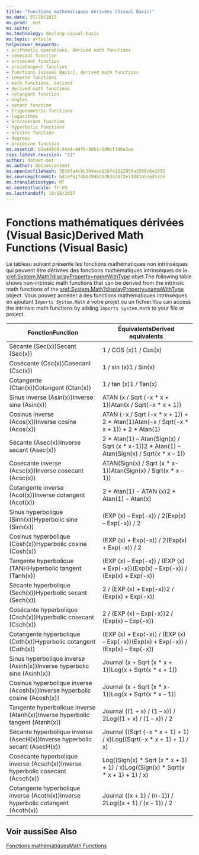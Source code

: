```yaml
---
title: "Fonctions mathématiques dérivées (Visual Basic)"
ms.date: 07/20/2015
ms.prod: .net
ms.suite: 
ms.technology: devlang-visual-basic
ms.topic: article
helpviewer_keywords:
- arithmetic operations, derived math functions
- cosecant function
- arcsecant function
- arccotangent function
- functions [Visual Basic], derived math functions
- inverse functions
- math functions, derived
- derived math functions
- cotangent function
- angles
- secant function
- trigonometric functions
- logarithms
- arccosecant function
- hyperbolic functions
- arcsine function
- degrees
- arccosine function
ms.assetid: 63e449d8-9444-44fb-8db1-6d9cf346e2aa
caps.latest.revision: "11"
author: dotnet-bot
ms.author: dotnetcontent
ms.openlocfilehash: 5816fa4c8c384eca116fa1512950a3588c6e3392
ms.sourcegitcommit: bd1ef61f4bb794b25383d3d72e71041a5ced172e
ms.translationtype: MT
ms.contentlocale: fr-FR
ms.lasthandoff: 10/18/2017
---
```

# <a name="derived-math-functions-visual-basic"></a><span data-ttu-id="33589-102">Fonctions mathématiques dérivées (Visual Basic)</span><span class="sxs-lookup"><span data-stu-id="33589-102">Derived Math Functions (Visual Basic)</span></span>
<span data-ttu-id="33589-103">Le tableau suivant présente les fonctions mathématiques non intrinsèques qui peuvent être dérivées des fonctions mathématiques intrinsèques de le <xref:System.Math?displayProperty=nameWithType> objet.</span><span class="sxs-lookup"><span data-stu-id="33589-103">The following table shows non-intrinsic math functions that can be derived from the intrinsic math functions of the <xref:System.Math?displayProperty=nameWithType> object.</span></span> <span data-ttu-id="33589-104">Vous pouvez accéder à des fonctions mathématiques intrinsèques en ajoutant `Imports System.Math` à votre projet ou un fichier.</span><span class="sxs-lookup"><span data-stu-id="33589-104">You can access the intrinsic math functions by adding `Imports System.Math` to your file or project.</span></span>  
  
|<span data-ttu-id="33589-105">Fonction</span><span class="sxs-lookup"><span data-stu-id="33589-105">Function</span></span>|<span data-ttu-id="33589-106">Équivalents</span><span class="sxs-lookup"><span data-stu-id="33589-106">Derived equivalents</span></span>|  
|--------------|-------------------------|  
|<span data-ttu-id="33589-107">Sécante (Sec(x))</span><span class="sxs-lookup"><span data-stu-id="33589-107">Secant (Sec(x))</span></span>|<span data-ttu-id="33589-108">1 / COS (x)</span><span class="sxs-lookup"><span data-stu-id="33589-108">1 / Cos(x)</span></span>|  
|<span data-ttu-id="33589-109">Cosécante (Csc(x))</span><span class="sxs-lookup"><span data-stu-id="33589-109">Cosecant (Csc(x))</span></span>|<span data-ttu-id="33589-110">1 / sin (x)</span><span class="sxs-lookup"><span data-stu-id="33589-110">1 / Sin(x)</span></span>|  
|<span data-ttu-id="33589-111">Cotangente (Ctan(x))</span><span class="sxs-lookup"><span data-stu-id="33589-111">Cotangent (Ctan(x))</span></span>|<span data-ttu-id="33589-112">1 / tan (x)</span><span class="sxs-lookup"><span data-stu-id="33589-112">1 / Tan(x)</span></span>|  
|<span data-ttu-id="33589-113">Sinus inverse (Asin(x))</span><span class="sxs-lookup"><span data-stu-id="33589-113">Inverse sine (Asin(x))</span></span>|<span data-ttu-id="33589-114">ATAN (x / Sqrt (-x * x + 1))</span><span class="sxs-lookup"><span data-stu-id="33589-114">Atan(x / Sqrt(-x * x + 1))</span></span>|  
|<span data-ttu-id="33589-115">Cosinus inverse (Acos(x))</span><span class="sxs-lookup"><span data-stu-id="33589-115">Inverse cosine (Acos(x))</span></span>|<span data-ttu-id="33589-116">ATAN (-x / Sqrt (-x * x + 1)) + 2 \* Atan(1)</span><span class="sxs-lookup"><span data-stu-id="33589-116">Atan(-x / Sqrt(-x * x + 1)) + 2 \* Atan(1)</span></span>|  
|<span data-ttu-id="33589-117">Sécante (Asec(x))</span><span class="sxs-lookup"><span data-stu-id="33589-117">Inverse secant (Asec(x))</span></span>|<span data-ttu-id="33589-118">2 * Atan(1) – Atan(Sign(x) / Sqrt (x \* x-1))</span><span class="sxs-lookup"><span data-stu-id="33589-118">2 * Atan(1) – Atan(Sign(x) / Sqrt(x \* x – 1))</span></span>|  
|<span data-ttu-id="33589-119">Cosécante inverse (Acsc(x))</span><span class="sxs-lookup"><span data-stu-id="33589-119">Inverse cosecant (Acsc(x))</span></span>|<span data-ttu-id="33589-120">ATAN(Sign(x) / Sqrt (x * x-1))</span><span class="sxs-lookup"><span data-stu-id="33589-120">Atan(Sign(x) / Sqrt(x * x – 1))</span></span>|  
|<span data-ttu-id="33589-121">Cotangente inverse (Acot(x))</span><span class="sxs-lookup"><span data-stu-id="33589-121">Inverse cotangent (Acot(x))</span></span>|<span data-ttu-id="33589-122">2 * Atan(1) - ATAN (x)</span><span class="sxs-lookup"><span data-stu-id="33589-122">2 * Atan(1) - Atan(x)</span></span>|  
|<span data-ttu-id="33589-123">Sinus hyperbolique (Sinh(x))</span><span class="sxs-lookup"><span data-stu-id="33589-123">Hyperbolic sine (Sinh(x))</span></span>|<span data-ttu-id="33589-124">(EXP (x) – Exp(-x)) / 2</span><span class="sxs-lookup"><span data-stu-id="33589-124">(Exp(x) – Exp(-x)) / 2</span></span>|  
|<span data-ttu-id="33589-125">Cosinus hyperbolique (Cosh(x))</span><span class="sxs-lookup"><span data-stu-id="33589-125">Hyperbolic cosine (Cosh(x))</span></span>|<span data-ttu-id="33589-126">(EXP (x) + Exp(-x)) / 2</span><span class="sxs-lookup"><span data-stu-id="33589-126">(Exp(x) + Exp(-x)) / 2</span></span>|  
|<span data-ttu-id="33589-127">Tangente hyperbolique (TANH</span><span class="sxs-lookup"><span data-stu-id="33589-127">Hyperbolic tangent (Tanh(x))</span></span>|<span data-ttu-id="33589-128">(EXP (x) – Exp(-x)) / (EXP (x) + Exp(-x))</span><span class="sxs-lookup"><span data-stu-id="33589-128">(Exp(x) – Exp(-x)) / (Exp(x) + Exp(-x))</span></span>|  
|<span data-ttu-id="33589-129">Sécante hyperbolique (Sech(x))</span><span class="sxs-lookup"><span data-stu-id="33589-129">Hyperbolic secant (Sech(x))</span></span>|<span data-ttu-id="33589-130">2 / (EXP (x) + Exp(-x))</span><span class="sxs-lookup"><span data-stu-id="33589-130">2 / (Exp(x) + Exp(-x))</span></span>|  
|<span data-ttu-id="33589-131">Cosécante hyperbolique (Csch(x))</span><span class="sxs-lookup"><span data-stu-id="33589-131">Hyperbolic cosecant (Csch(x))</span></span>|<span data-ttu-id="33589-132">2 / (EXP (x) – Exp(-x))</span><span class="sxs-lookup"><span data-stu-id="33589-132">2 / (Exp(x) – Exp(-x))</span></span>|  
|<span data-ttu-id="33589-133">Cotangente hyperbolique (Coth(x))</span><span class="sxs-lookup"><span data-stu-id="33589-133">Hyperbolic cotangent (Coth(x))</span></span>|<span data-ttu-id="33589-134">(EXP (x) + Exp(-x)) / (EXP (x) – Exp(-x))</span><span class="sxs-lookup"><span data-stu-id="33589-134">(Exp(x) + Exp(-x)) / (Exp(x) – Exp(-x))</span></span>|  
|<span data-ttu-id="33589-135">Sinus hyperbolique inverse (Asinh(x))</span><span class="sxs-lookup"><span data-stu-id="33589-135">Inverse hyperbolic sine (Asinh(x))</span></span>|<span data-ttu-id="33589-136">Journal (x + Sqrt (x * x + 1))</span><span class="sxs-lookup"><span data-stu-id="33589-136">Log(x + Sqrt(x * x + 1))</span></span>|  
|<span data-ttu-id="33589-137">Cosinus hyperbolique inverse (Acosh(x))</span><span class="sxs-lookup"><span data-stu-id="33589-137">Inverse hyperbolic cosine (Acosh(x))</span></span>|<span data-ttu-id="33589-138">Journal (x + Sqrt (x * x-1))</span><span class="sxs-lookup"><span data-stu-id="33589-138">Log(x + Sqrt(x * x – 1))</span></span>|  
|<span data-ttu-id="33589-139">Tangente hyperbolique inverse (Atanh(x))</span><span class="sxs-lookup"><span data-stu-id="33589-139">Inverse hyperbolic tangent (Atanh(x))</span></span>|<span data-ttu-id="33589-140">Journal ((1 + x) / (1 – x)) / 2</span><span class="sxs-lookup"><span data-stu-id="33589-140">Log((1 + x) / (1 – x)) / 2</span></span>|  
|<span data-ttu-id="33589-141">Sécante hyperbolique inverse (AsecH(x))</span><span class="sxs-lookup"><span data-stu-id="33589-141">Inverse hyperbolic secant (AsecH(x))</span></span>|<span data-ttu-id="33589-142">Journal ((Sqrt (-x * x + 1) + 1) / x)</span><span class="sxs-lookup"><span data-stu-id="33589-142">Log((Sqrt(-x * x + 1) + 1) / x)</span></span>|  
|<span data-ttu-id="33589-143">Cosécante hyperbolique inverse (Acsch(x))</span><span class="sxs-lookup"><span data-stu-id="33589-143">Inverse hyperbolic cosecant (Acsch(x))</span></span>|<span data-ttu-id="33589-144">Log((Sign(x) * Sqrt (x \* x + 1) + 1) / x)</span><span class="sxs-lookup"><span data-stu-id="33589-144">Log((Sign(x) * Sqrt(x \* x + 1) + 1) / x)</span></span>|  
|<span data-ttu-id="33589-145">Cotangente hyperbolique inverse (Acoth(x))</span><span class="sxs-lookup"><span data-stu-id="33589-145">Inverse hyperbolic cotangent (Acoth(x))</span></span>|<span data-ttu-id="33589-146">Journal ((x + 1) / (n-1)) / 2</span><span class="sxs-lookup"><span data-stu-id="33589-146">Log((x + 1) / (x – 1)) / 2</span></span>|  
  
## <a name="see-also"></a><span data-ttu-id="33589-147">Voir aussi</span><span class="sxs-lookup"><span data-stu-id="33589-147">See Also</span></span>  
 [<span data-ttu-id="33589-148">Fonctions mathématiques</span><span class="sxs-lookup"><span data-stu-id="33589-148">Math Functions</span></span>](../../../visual-basic/language-reference/functions/math-functions.md)
